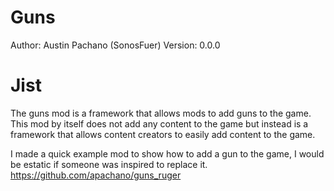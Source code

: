 # Guns
Author: Austin Pachano (SonosFuer)
Version: 0.0.0

# Jist
The guns mod is a framework that allows mods to add guns to the game. This mod by itself does not add any content to the game but instead is a framework that allows content creators to easily add content to the game.

I made a quick example mod to show how to add a gun to the game, I would be estatic if someone was inspired to replace it.
https://github.com/apachano/guns_ruger
